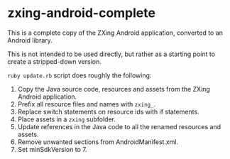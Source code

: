 # zxing-android-complete

This is a complete copy of the ZXing Android application, converted to an Android library.

This is not intended to be used directly, but rather as a starting point to create a stripped-down
version.

`ruby update.rb` script does roughly the following:

1. Copy the Java source code, resources and assets from the ZXing Android application.
2. Prefix all resource files and names with `zxing_`.
3. Replace switch statements on resource ids with if statements.
4. Place assets in a `zxing` subfolder.
5. Update references in the Java code to all the renamed resources and assets.
6. Remove unwanted sections from AndroidManifest.xml.
7. Set minSdkVersion to 7.